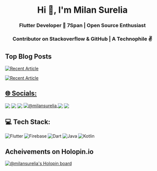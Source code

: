 <h1 align="center">Hi 👋, I'm Milan Surelia</h1>
<h3 align="center">Flutter Developer 💙 7Span | Open Source Enthusiast</h3>
<h3 align="center">Contributor on Stackoverflow & GitHub | A Technophile ✌
</h3>

## Top Blog Posts
<!-- BLOG-POST-LIST:START -->
 <a target="_blank" href="https://github-readme-medium-recent-article.vercel.app/medium/@milansurelia/0"><img src="https://github-readme-medium-recent-article.vercel.app/medium/@milansurelia/0" alt="Recent Article"> 
 
<!--  <a target="_blank" href="https://github-readme-medium-recent-article.vercel.app/medium/@milansurelia/1"><img src="https://github-readme-medium-recent-article.vercel.app/medium/@milansurelia/1" alt="Recent Article"> 
    -->
 <a target="_blank" href="https://github-readme-medium-recent-article.vercel.app/medium/@milansurelia/2"><img src="https://github-readme-medium-recent-article.vercel.app/medium/@milansurelia/2" alt="Recent Article"> 

<!-- BLOG-POST-LIST:END -->
 
<!--  ## Latest Tweet
[![](https://gtce.itsvg.in/api?username=milanpsurelia)](https://github.com/VishwaGauravIn/github-twitter-card-embed)

 -->
## 🌐 Socials: 
<a href="https://twitter.com/milanpsurelia" target="blank"><img align="center" src="https://img.shields.io/badge/Twitter-1DA1F2?style=for-the-badge&logo=twitter&logoColor=white"/></a> 
<a href="https://linkedin.com/in/milansurelia" target="blank"><img align="center" src="https://img.shields.io/badge/LinkedIn-0077B5?style=for-the-badge&logo=linkedin&logoColor=white" /></a>
<a href="https://discord.gg/milansurelia#0594" target="blank"><img align="center" src="https://img.shields.io/badge/Discord-5865F2?style=for-the-badge&logo=discord&logoColor=white" /></a>
<a href="https://medium.com/@milansurelia" target="blank"><img align="center" src="https://img.shields.io/badge/Medium-12100E?style=for-the-badge&logo=medium&logoColor=white" alt="@milansurelia"/>
<a href="https://stackoverflow.com/users/10970871" target="blank"><img align="center" src="https://img.shields.io/badge/Stack_Overflow-FE7A16?style=for-the-badge&logo=stack-overflow&logoColor=white" /></a>
<a href="mailto:milansurelia@gmail.com" target="blank"><img align="center" src="https://img.shields.io/badge/Gmail-D14836?style=for-the-badge&logo=gmail&logoColor=white"/></a>

## 💻 Tech Stack:
![Flutter](https://img.shields.io/badge/Flutter-%2302569B.svg?style=for-the-badge&logo=Flutter&logoColor=white) ![Firebase](https://img.shields.io/badge/firebase-%23039BE5.svg?style=for-the-badge&logo=firebase) ![Dart](https://img.shields.io/badge/dart-%230175C2.svg?style=for-the-badge&logo=dart&logoColor=white) ![Java](https://img.shields.io/badge/java-%23ED8B00.svg?style=for-the-badge&logo=java&logoColor=white) ![Kotlin](https://img.shields.io/badge/kotlin-%230095D5.svg?style=for-the-badge&logo=kotlin&logoColor=white)

 ## Acheivements on Holopin.io
 [![@milansurelia's Holopin board](https://holopin.me/milansurelia)](https://holopin.io/@milansurelia)


